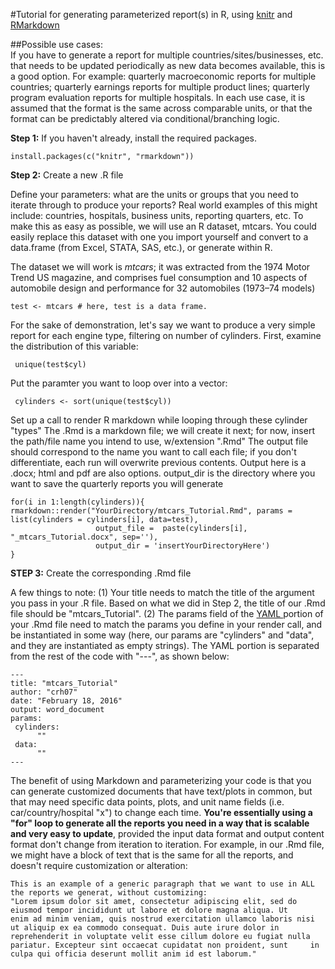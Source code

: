 #Tutorial for generating parameterized report(s) in R, using [knitr](https://cran.r-project.org/web/packages/knitr/index.html) and [RMarkdown](http://rmarkdown.rstudio.com/) 

##Possible use cases:  
If you have to generate a report for multiple countries/sites/businesses, etc. that needs to be updated periodically as new data becomes available, this is a good option. For example: quarterly macroeconomic reports for multiple countries; quarterly earnings reports for multiple product lines; quarterly program evaluation reports for multiple hospitals. In each use case, it  is assumed that the format is the same across comparable units, or that the format can be predictably altered via conditional/branching logic. 

**Step 1:** If you haven't already, install the required packages.

    install.packages(c("knitr", "rmarkdown"))

**Step 2:** Create a new .R file

Define your parameters: what are the units or groups that you need to iterate through to produce your reports? Real world examples of this might include: countries, hospitals, business units, reporting quarters, etc. To make this as easy as possible, we will use an R dataset, mtcars. You could easily replace this dataset with one you import yourself and convert to a data.frame (from Excel, STATA, SAS, etc.), or generate within R.

The dataset we will work is *mtcars*; it was extracted from the 1974 Motor Trend US magazine, and comprises fuel consumption 
and 10 aspects of automobile design and performance for 32 automobiles (1973–74 models)
    
    test <- mtcars # here, test is a data frame. 
    
For the sake of demonstration, let's say we want to produce a very simple report for each engine type, filtering on number of cylinders. First, examine the distribution of this variable:

     unique(test$cyl) 

Put the paramter you want to loop over into a vector:

     cylinders <- sort(unique(test$cyl))
    
Set up a call to render R markdown while looping through these cylinder "types"
The .Rmd is a markdown file; we will create it next; for now, insert the path/file name you intend to use,
w/extension ".Rmd" The output file should correspond to the name you want to call each file; if you don't differentiate, 
each run will overwrite previous contents. Output here is a .docx; html and pdf are also options. 
output_dir is the directory where you want to save the quarterly reports you will generate
    
    for(i in 1:length(cylinders)){
    rmarkdown::render("YourDirectory/mtcars_Tutorial.Rmd", params = list(cylinders = cylinders[i], data=test),
                       output_file =  paste(cylinders[i], "_mtcars_Tutorial.docx", sep=''), 
                       output_dir = 'insertYourDirectoryHere')
    }

**STEP 3:** Create the corresponding .Rmd file

A few things to note: (1) Your title needs to match the title of the argument you pass in your .R file. Based 
on what we did in Step 2, the title of our .Rmd file should be "mtcars_Tutorial". (2) The params field of the <a href = "https://en.wikipedia.org/wiki/YAML" > YAML </a> portion of your .Rmd file need to match the params you define in your render 
call, and be instantiated in some way (here, our params are "cylinders" and "data", and they are instantiated as empty strings). The YAML portion is separated from the rest of the code with "---", as shown below:

    ---
    title: "mtcars_Tutorial"
    author: "crh07"
    date: "February 18, 2016"
    output: word_document
    params:
     cylinders: 
          ""
     data:
          ""
    ---

The benefit of using Markdown and parameterizing your code is that you can generate customized documents that have text/plots in common, but that may need specific data points, plots, and unit name fields (i.e. car/country/hospital "x") to change each time. **You're essentially using a "for" loop to generate all the reports you need in a way that is scalable and very easy to update**, provided the input data format and output content format don't change from iteration to iteration. For example, in our .Rmd file, we might have a block of text that is the same for all the reports, and doesn't require customization or alteration:

    This is an example of a generic paragraph that we want to use in ALL the reports we generat, without customizing: 
    "Lorem ipsum dolor sit amet, consectetur adipiscing elit, sed do eiusmod tempor incididunt ut labore et dolore magna aliqua. Ut       enim ad minim veniam, quis nostrud exercitation ullamco laboris nisi ut aliquip ex ea commodo consequat. Duis aute irure dolor in     reprehenderit in voluptate velit esse cillum dolore eu fugiat nulla pariatur. Excepteur sint occaecat cupidatat non proident, sunt     in culpa qui officia deserunt mollit anim id est laborum."
    









